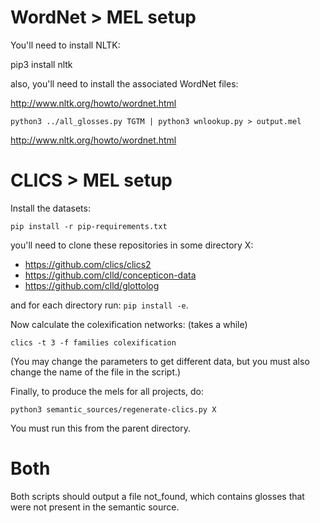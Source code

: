 # WordNet > MEL setup
You'll need to install NLTK:

pip3 install nltk

also, you'll need to install the associated WordNet files:

http://www.nltk.org/howto/wordnet.html

`python3 ../all_glosses.py TGTM | python3 wnlookup.py > output.mel`

http://www.nltk.org/howto/wordnet.html

# CLICS > MEL setup

Install the datasets:

`pip install -r pip-requirements.txt`

you'll need to clone these repositories in some directory X:

* https://github.com/clics/clics2
* https://github.com/clld/concepticon-data
* https://github.com/clld/glottolog

and for each directory run: `pip install -e`.

Now calculate the colexification networks: (takes a while)

`clics -t 3 -f families colexification`

(You may change the parameters to get different data, but you must also change the name of the file in the script.)

Finally, to produce the mels for all projects, do:

`python3 semantic_sources/regenerate-clics.py X`

You must run this from the parent directory.

# Both

Both scripts should output a file not_found, which contains glosses that were not present in the semantic source.
